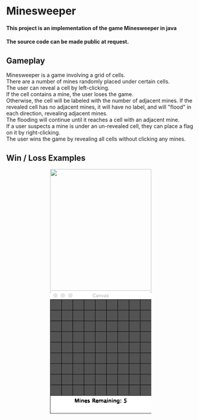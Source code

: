 # Minesweeper

#### This project is an implementation of the game Minesweeper in java
#### The source code can be made public at request.

## Gameplay

Minesweeper is a game involving a grid of cells.  
There are a number of mines randomly placed under certain cells.  
The user can reveal a cell by left-clicking.  
If the cell contains a mine, the user loses the game.  
Otherwise, the cell will be labeled with the number of adjacent mines.
If the revealed cell has no adjacent mines, it will have no label, and will "flood" in
each direction, revealing adjacent mines.  
The flooding will continue until it reaches a cell with an adjacent mine.  
If a user suspects a mine is under an un-revealed cell, they can place a flag
  on it by right-clicking.  
The user wins the game by revealing all cells without clicking any mines.  

## Win / Loss Examples

<p align="center"> 
  <img width="270" height="324" src="https://github.com/olivervz/minesweeper/blob/master/win.gif">
  <img width="270" height="324" src="https://github.com/olivervz/minesweeper/blob/master/lose.gif">
</p>

